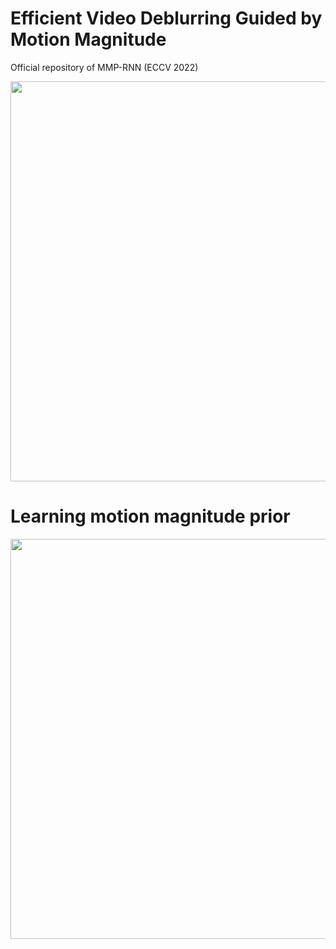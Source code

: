 # Efficient Video Deblurring Guided by Motion Magnitude
Official repository of MMP-RNN (ECCV 2022)
<div align="center"><img src="https://user-images.githubusercontent.com/11170161/178935637-6bb6a25a-dc67-4d5e-9c3c-f7f31be41085.png" width="640"></div>


# Learning motion magnitude prior
<div align="center"><img src="https://user-images.githubusercontent.com/11170161/178949402-2de1df49-4fd8-481c-a4c2-8a0c534fa0fe.png" width="640"></div>
